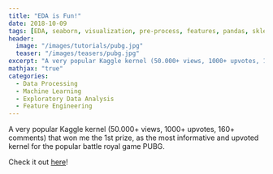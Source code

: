 ```yaml
---
title: "EDA is Fun!"
date: 2018-10-09
tags: [EDA, seaborn, visualization, pre-process, features, pandas, sklearn]
header:
  image: "/images/tutorials/pubg.jpg"
  teaser: "/images/teasers/pubg.jpg"
excerpt: "A very popular Kaggle kernel (50.000+ views, 1000+ upvotes, 160+ comments) that won me the 1st prize, as the most informative and upvoted kernel for the popular battle royal game PUBG."
mathjax: "true"
categories:
  - Data Processing
  - Machine Learning
  - Exploratory Data Analysis
  - Feature Engineering
---
```


A very popular Kaggle kernel (50.000+ views, 1000+ upvotes, 160+ comments) that won me the 1st prize, as the most informative and upvoted kernel for the popular battle royal game PUBG.

Check it out [here](https://www.kaggle.com/deffro/eda-is-fun)!
